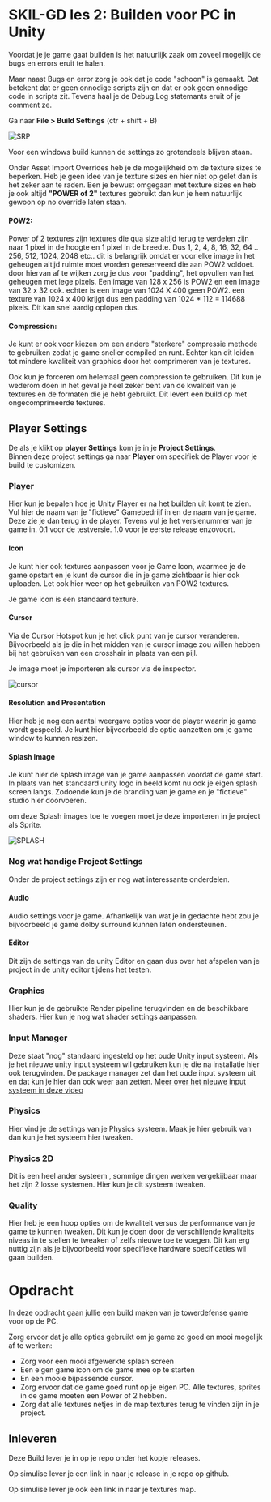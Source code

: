 # SKIL-GD les 2: Builden voor PC in Unity

Voordat je je game gaat builden is het natuurlijk zaak om zoveel mogelijk de bugs en errors eruit te halen.

Maar naast Bugs en error zorg je ook dat je code "schoon" is gemaakt. Dat betekent dat er geen onnodige scripts zijn en dat er ook geen onnodige code in scripts zit. Tevens haal je de Debug.Log statemants eruit of je comment ze.

Ga naar **File > Build Settings** (ctr + shift + B)

![SRP](../src/02_01_build_settings.png)

Voor een windows build kunnen de settings zo grotendeels blijven staan.

Onder Asset Import Overrides heb je de mogelijkheid om de texture sizes te beperken. Heb je geen idee van je texture sizes en hier niet op gelet dan is het zeker aan te raden. Ben je bewust omgegaan met texture sizes en heb je ook altijd **"POWER of 2"** textures gebruikt dan kun je hem natuurlijk gewoon op no override laten staan.

#### POW2:

Power of 2 textures zijn textures die qua size altijd terug te verdelen zijn naar 1 pixel in de hoogte en 1 pixel in de breedte. Dus 1, 2, 4, 8, 16, 32, 64 .. 256, 512, 1024, 2048 etc.. dit is belangrijk omdat er voor elke image in het geheugen altijd ruimte moet worden gereserveerd die aan POW2 voldoet. door hiervan af te wijken zorg je dus voor "padding", het opvullen van het geheugen met lege pixels. Een image van 128 x 256 is POW2 en een image van 32 x 32 ook. echter is een image van 1024 X 400 geen POW2. een texture van 1024 x 400 krijgt dus een padding van 1024 \* 112 = 114688 pixels. Dit kan snel aardig oplopen dus.

#### Compression:

Je kunt er ook voor kiezen om een andere "sterkere" compressie methode te gebruiken zodat je game sneller compiled en runt. Echter kan dit leiden tot mindere kwaliteit van graphics door het comprimeren van je textures.

Ook kun je forceren om helemaal geen compression te gebruiken. Dit kun je wederom doen in het geval je heel zeker bent van de kwaliteit van je textures en de formaten die je hebt gebruikt. Dit levert een build op met ongecomprimeerde textures.

## Player Settings

De als je klikt op **player Settings** kom je in je **Project Settings**.  
Binnen deze project settings ga naar **Player** om specifiek de Player voor je build te customizen.

### Player

Hier kun je bepalen hoe je Unity Player er na het builden uit komt te zien.
Vul hier de naam van je "fictieve" Gamebedrijf in en de naam van je game. Deze zie je dan terug in de player. Tevens vul je het versienummer van je game in. 0.1 voor de testversie. 1.0 voor je eerste release enzovoort.

#### Icon

Je kunt hier ook textures aanpassen voor je Game Icon, waarmee je de game opstart en je kunt de cursor die in je game zichtbaar is hier ook uploaden.
Let ook hier weer op het gebruiken van POW2 textures.

Je game icon is een standaard texture.

#### Cursor

Via de Cursor Hotspot kun je het click punt van je cursor veranderen. Bijvoorbeeld als je die in het midden van je cursor image zou willen hebben bij het gebruiken van een crosshair in plaats van een pijl.

Je image moet je importeren als cursor via de inspector.

![cursor](../src//02_03_cursor_settings.png)

#### Resolution and Presentation

Hier heb je nog een aantal weergave opties voor de player waarin je game wordt gespeeld. Je kunt hier bijvoorbeeld de optie aanzetten om je game window te kunnen resizen.

#### Splash Image

Je kunt hier de splash image van je game aanpassen voordat de game start. In plaats van het standaard unity logo in beeld komt nu ook je eigen splash screen langs. Zodoende kun je de branding van je game en je "fictieve" studio hier doorvoeren.

om deze Splash images toe te voegen moet je deze importeren in je project als Sprite.

![SPLASH](../src/02_02_sprite_settings.png)

### Nog wat handige Project Settings

Onder de project settings zijn er nog wat interessante onderdelen.

#### Audio

Audio settings voor je game. Afhankelijk van wat je in gedachte hebt zou je bijvoorbeeld je game dolby surround kunnen laten ondersteunen.

#### Editor

Dit zijn de settings van de unity Editor en gaan dus over het afspelen van je project in de unity editor tijdens het testen.

### Graphics

Hier kun je de gebruikte Render pipeline terugvinden en de beschikbare shaders. Hier kun je nog wat shader settings aanpassen.

### Input Manager

Deze staat "nog" standaard ingesteld op het oude Unity input systeem. Als je het nieuwe unity input systeem wil gebruiken kun je die na installatie hier ook terugvinden. De package manager zet dan het oude input systeem uit en dat kun je hier dan ook weer aan zetten. [Meer over het nieuwe input systeem in deze video](https://youtu.be/DThkTXhEybw?si=7-CUktbLxzDtyVqB)

### Physics

Hier vind je de settings van je Physics systeem. Maak je hier gebruik van dan kun je het systeem hier tweaken.

### Physics 2D

Dit is een heel ander systeem , sommige dingen werken vergekijbaar maar het zijn 2 losse systemen. Hier kun je dit systeem tweaken.

### Quality

Hier heb je een hoop opties om de kwaliteit versus de performance van je game te kunnen tweaken. Dit kun je doen door de verschillende kwaliteits niveas in te stellen te tweaken of zelfs nieuwe toe te voegen. Dit kan erg nuttig zijn als je bijvoorbeeld voor specifieke hardware specificaties wil gaan builden.

# Opdracht

In deze opdracht gaan jullie een build maken van je towerdefense game voor op de PC.

Zorg ervoor dat je alle opties gebruikt om je game zo goed en mooi mogelijk af te werken:

- Zorg voor een mooi afgewerkte splash screen
- Een eigen game icon om de game mee op te starten
- En een mooie bijpassende cursor.
- Zorg ervoor dat de game goed runt op je eigen PC. Alle textures, sprites in de game moeten een Power of 2 hebben.
- Zorg dat alle textures netjes in de map textures terug te vinden zijn in je project.

## Inleveren

Deze Build lever je in op je repo onder het kopje releases.

Op simulise lever je een link in naar je release in je repo op github.

Op simulise lever je ook een link in naar je textures map.
